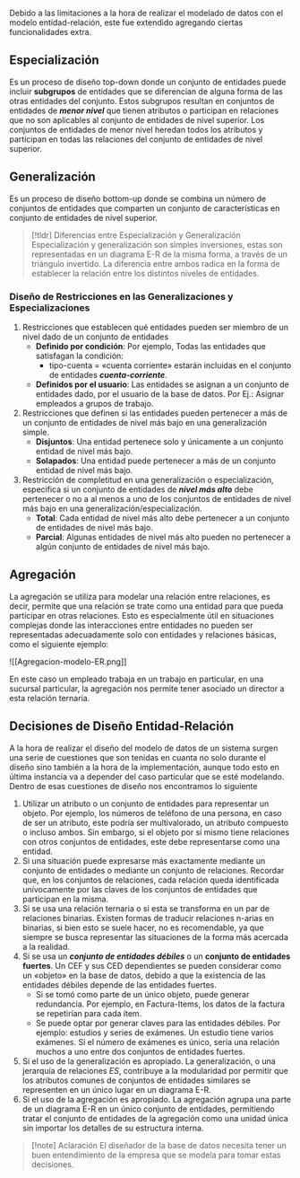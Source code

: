 
Debido a las limitaciones a la hora de realizar el modelado de datos con el modelo entidad-relación, este fue extendido agregando ciertas funcionalidades extra.

## Especialización

Es un proceso de diseño top-down donde un conjunto de entidades puede incluir **subgrupos** de entidades que se diferencian de alguna forma de las otras entidades del conjunto. Estos subgrupos resultan en conjuntos de entidades de ***menor nivel*** que tienen atributos o participan en relaciones que no son aplicables al conjunto de entidades de nivel
superior.
Los conjuntos de entidades de menor nivel heredan todos los atributos y participan en todas las relaciones del conjunto de entidades de nivel superior.

## Generalización

Es un proceso de diseño bottom-up donde se combina un número de conjuntos de entidades que comparten un conjunto de características en conjunto de entidades de nivel superior.

>[!tldr] Diferencias entre Especialización y Generalización
>Especialización y generalización son simples inversiones, estas son representadas en un diagrama E-R de la misma forma, a través de un triángulo invertido. La diferencia entre ambos radica en la forma de establecer la relación entre los distintos niveles de entidades.

### Diseño de Restricciones en las Generalizaciones y Especializaciones

1. Restricciones que establecen qué entidades pueden ser miembro de un nivel dado de un conjunto de entidades
	- **Definido por condición**: Por ejemplo, Todas las entidades que satisfagan la condición:
		- tipo-cuenta = «cuenta corriente» estarán incluidas en el conjunto de entidades ***cuenta-corriente***.
	- **Definidos por el usuario**: Las entidades se asignan a un conjunto de entidades dado, por el usuario de la base de datos. Por Ej.: Asignar empleados a grupos de trabajo.
2. Restricciones que definen si las entidades pueden pertenecer a más de un conjunto de entidades de nivel más bajo en una generalización simple.
	- **Disjuntos**: Una entidad pertenece solo y únicamente a un conjunto entidad de nivel más bajo.
	- **Solapados**: Una entidad puede pertenecer a más de un conjunto entidad de nivel más bajo.
3. Restricción de completitud en una generalización o especialización, especifica si un conjunto de entidades de ***nivel más alto*** debe pertenecer o no a al menos a uno de los conjuntos de entidades de nivel más bajo en una generalización/especialización.
	- **Total**: Cada entidad de nivel más alto debe pertenecer a un conjunto de entidades de nivel más bajo.
	- **Parcial**: Algunas entidades de nivel más alto pueden no pertenecer a algún conjunto de entidades de nivel más bajo.

## Agregación

La agregación se utiliza para modelar una relación entre relaciones, es decir, permite que una relación se trate como una entidad para que pueda participar en otras relaciones. Esto es especialmente útil en situaciones complejas donde las interacciones entre entidades no pueden ser representadas adecuadamente solo con entidades y relaciones básicas, como el siguiente ejemplo:

![[Agregacion-modelo-ER.png]]

En este caso un empleado trabaja en un trabajo en particular, en una sucursal particular, la agregación nos permite tener asociado un director a esta relación ternaria.

## Decisiones de Diseño Entidad-Relación

A la hora de realizar el diseño del modelo de datos de un sistema surgen una serie de cuestiones que son tenidas en cuanta no solo durante el diseño sino también a la hora de la implementación, aunque todo esto en última instancia va a depender del caso particular que se esté modelando. Dentro de esas cuestiones de diseño nos encontramos lo siguiente

1. Utilizar un atributo o un conjunto de entidades para representar un objeto. Por ejemplo, los números de teléfono de una persona, en caso de ser un atributo, este podría ser multivalorado, un atributo compuesto o incluso ambos. Sin embargo, si el objeto por sí mismo tiene relaciones con otros conjuntos de entidades, este debe representarse como una entidad.
2. Si una situación puede expresarse más exactamente mediante un conjunto de entidades o mediante un conjunto de relaciones. Recordar que, en los conjuntos de relaciones, cada relación queda identificada unívocamente por las claves de los conjuntos de entidades que participan en la misma.
3. Si se usa una relación ternaria o si esta se transforma en un par de relaciones binarias. Existen formas de traducir relaciones n-arias en binarias, si bien esto se suele hacer, no es recomendable, ya que siempre se busca representar las situaciones de la forma más acercada a la realidad.
4. Si se usa un ***conjunto de entidades débiles*** o un **conjunto de entidades fuertes**. Un CEF y sus CED dependientes se pueden considerar como un «objeto» en la base de datos, debido a que la existencia de las entidades débiles depende de las entidades fuertes.
	- Si se tomó como parte de un único objeto, puede generar redundancia. Por ejemplo, en Factura-Items, los datos de la factura se repetirían para cada ítem.
	- Se puede optar por generar claves para las entidades débiles. Por ejemplo: estudios y series de exámenes. Un estudio tiene varios exámenes. Si el número de exámenes es único, sería una relación muchos a uno entre dos conjuntos de entidades fuertes.
5. Si el uso de la generalización es apropiado. La generalización, o una jerarquía de relaciones *ES*, contribuye a la modularidad por permitir que los atributos comunes de conjuntos de entidades similares se representen en un único lugar en un diagrama E-R.
6. Si el uso de la agregación es apropiado. La agregación agrupa una parte de un diagrama E-R en un único conjunto de entidades, permitiendo tratar el conjunto de entidades de la agregación como una unidad única sin importar los detalles de su estructura interna.

>[!note] Aclaración
>El diseñador de la base de datos necesita tener un buen entendimiento de la empresa que se modela para tomar estas decisiones.